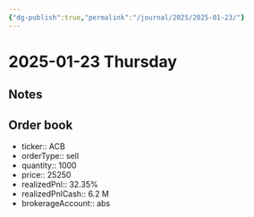 ```yaml
---
{"dg-publish":true,"permalink":"/journal/2025/2025-01-23/"}
---
```


# 2025-01-23 Thursday

## Notes

## Order book

- ticker:: ACB
- orderType:: sell
- quantity:: 1000
- price:: 25250
- realizedPnl:: 32.35%
- realizedPnlCash:: 6.2 M
- brokerageAccount:: abs
